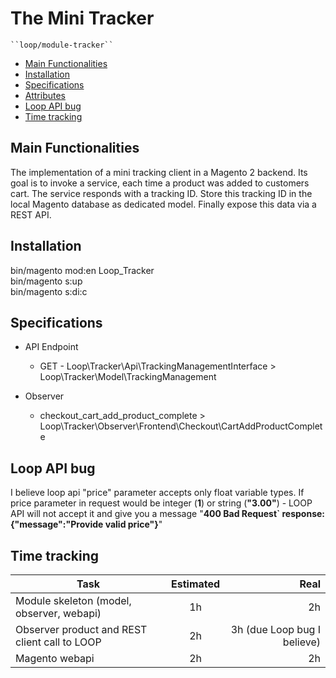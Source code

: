 # The Mini Tracker

    ``loop/module-tracker``

 - [Main Functionalities](#markdown-header-main-functionalities)
 - [Installation](#markdown-header-installation)
 - [Specifications](#markdown-header-specifications)
 - [Attributes](#markdown-header-attributes)
 - [Loop API bug](#markdown-header-loop-api-bug)
 - [Time tracking](#markdown-header-time-tracking)



## Main Functionalities
The implementation of a mini tracking client in a Magento 2 backend. Its goal is to invoke a service, each time a product was added to customers cart. The service responds with a tracking ID. Store this tracking ID in the local Magento database as dedicated model. Finally expose this data via a REST API.

## Installation
bin/magento mod:en Loop_Tracker  
bin/magento s:up  
bin/magento s:di:c


## Specifications

 - API Endpoint
	- GET - Loop\Tracker\Api\TrackingManagementInterface > Loop\Tracker\Model\TrackingManagement

 - Observer
	- checkout_cart_add_product_complete > Loop\Tracker\Observer\Frontend\Checkout\CartAddProductComplete

## Loop API bug
I believe loop api "price" parameter accepts only float variable types. If price parameter in request would be integer (**1**) or string (**"3.00"**) - LOOP API will not accept it and give you a message "**400 Bad Request` response: {"message":"Provide valid price"}**" 

## Time tracking
| Task        | Estimated           | Real  |
| ------------- |:-------------:| -----:|
| Module skeleton (model, observer, webapi)       | 1h | 2h |
| Observer product and REST client call to LOOP      | 2h      |   3h (due Loop bug I believe) |
| Magento webapi      |    2h | 2h


